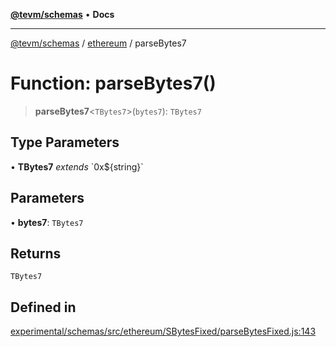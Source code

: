 [**@tevm/schemas**](../../README.md) • **Docs**

***

[@tevm/schemas](../../modules.md) / [ethereum](../README.md) / parseBytes7

# Function: parseBytes7()

> **parseBytes7**\<`TBytes7`\>(`bytes7`): `TBytes7`

## Type Parameters

• **TBytes7** *extends* \`0x$\{string\}\`

## Parameters

• **bytes7**: `TBytes7`

## Returns

`TBytes7`

## Defined in

[experimental/schemas/src/ethereum/SBytesFixed/parseBytesFixed.js:143](https://github.com/qbzzt/tevm-monorepo/blob/main/experimental/schemas/src/ethereum/SBytesFixed/parseBytesFixed.js#L143)
